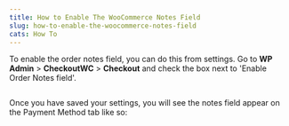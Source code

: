 ```yaml
---
title: How to Enable The WooCommerce Notes Field
slug: how-to-enable-the-woocommerce-notes-field
cats: How To
---
```


<p>To enable the order notes field, you can do this from settings. Go to <strong>WP Admin</strong> &gt; <strong>CheckoutWC</strong> &gt; <strong>Checkout</strong> and check the box next to 'Enable Order Notes field'.</p>
<p><img src="https://s3.amazonaws.com/helpscout.net/docs/assets/5bdde2822c7d3a01757ac42e/images/5e90c20a2c7d3a7e9aeac44b/file-tOoNTjpQJ1.png" alt="" /></p>
<p>Once you have saved your settings, you will see the notes field appear on the Payment Method tab like so:</p>
<p><img src="https://s3.amazonaws.com/helpscout.net/docs/assets/5bdde2822c7d3a01757ac42e/images/5c5072932c7d3a66e32dc1dc/file-dEwZK6CFWm.png" alt="" /></p>
